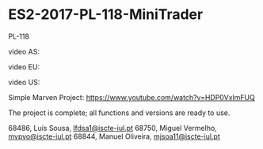 # ES2-2017-PL-118-MiniTrader

PL-118

video AS:

video EU:

video US:

Simple Marven Project:
https://www.youtube.com/watch?v=HDP0VxlmFUQ

The project is complete; all functions and versions are ready to use.

68486, Luís Sousa, lfdsa1@iscte-iul.pt
68750, Miguel Vermelho, mvpvo@iscte-iul.pt
68844, Manuel Oliveira, mjsoa11@iscte-iul.pt

